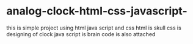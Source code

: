 # analog-clock-html-css-javascript-
this is simple project using html java script and css 
html is skull
css is designing of clock
java script is brain code is also attached 
